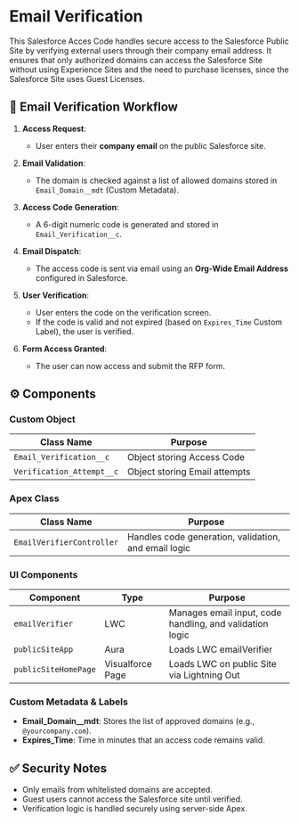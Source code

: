 # Email Verification

This Salesforce Acces Code handles secure access to the Salesforce Public Site by verifying external users through their company email address. It ensures that only authorized domains can access the Salesforce Site without using Experience Sites and the need to purchase licenses, since the Salesforce Site uses Guest Licenses.

## 🔐 Email Verification Workflow

1. **Access Request**:
   - User enters their **company email** on the public Salesforce site.

2. **Email Validation**:
   - The domain is checked against a list of allowed domains stored in `Email_Domain__mdt` (Custom Metadata).

3. **Access Code Generation**:
   - A 6-digit numeric code is generated and stored in `Email_Verification__c`.

4. **Email Dispatch**:
   - The access code is sent via email using an **Org-Wide Email Address** configured in Salesforce.

5. **User Verification**:
   - User enters the code on the verification screen.
   - If the code is valid and not expired (based on `Expires_Time` Custom Label), the user is verified.

6. **Form Access Granted**:
   - The user can now access and submit the RFP form.

## ⚙️ Components

### Custom Object

| Class Name               | Purpose                                        |
|--------------------------|------------------------------------------------|
| `Email_Verification__c`| Object storing Access Code |
| `Verification_Attempt__c`| Object storing Email attempts |

### Apex Class

| Class Name               | Purpose                                        |
|--------------------------|------------------------------------------------|
| `EmailVerifierController`| Handles code generation, validation, and email logic |

### UI Components

| Component     | Type | Purpose                                       |
|---------------|------|-----------------------------------------------|
| `emailVerifier` | LWC  | Manages email input, code handling, and validation logic |
| `publicSiteApp` | Aura  | Loads LWC emailVerifier |
| `publicSiteHomePage` | Visualforce Page  | Loads LWC on public Site via Lightning Out |

### Custom Metadata & Labels

- **Email_Domain__mdt**: Stores the list of approved domains (e.g., `@yourcompany.com`).
- **Expires_Time**: Time in minutes that an access code remains valid.

## ✅ Security Notes

- Only emails from whitelisted domains are accepted.
- Guest users cannot access the Salesforce site until verified.
- Verification logic is handled securely using server-side Apex.
